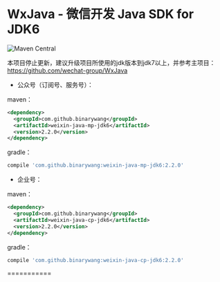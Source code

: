 WxJava - 微信开发 Java SDK for JDK6
========================================
![Maven Central](https://img.shields.io/maven-central/v/com.github.binarywang/weixin-java-tools-jdk6.svg) 

本项目停止更新，建议升级项目所使用的jdk版本到jdk7以上，并参考主项目：https://github.com/wechat-group/WxJava

* 公众号（订阅号、服务号）：

maven：
```xml
<dependency>
  <groupId>com.github.binarywang</groupId>
  <artifactId>weixin-java-mp-jdk6</artifactId>
  <version>2.2.0</version>
</dependency>
```
gradle：
```groovy
compile 'com.github.binarywang:weixin-java-mp-jdk6:2.2.0'
```

* 企业号：

maven：
```xml
<dependency>
  <groupId>com.github.binarywang</groupId>
  <artifactId>weixin-java-cp-jdk6</artifactId>
  <version>2.2.0</version>
</dependency>
```
gradle：
```groovy
compile 'com.github.binarywang:weixin-java-cp-jdk6:2.2.0'
```
===========
